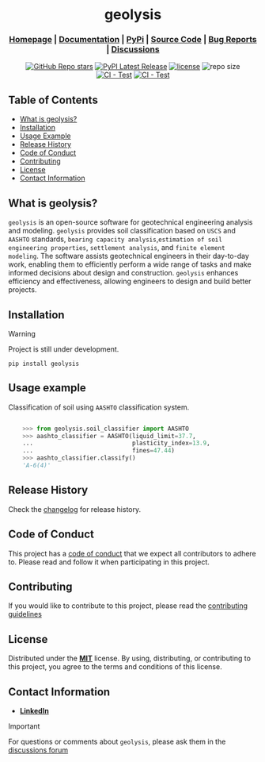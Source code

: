 <div align="center">

<h1> geolysis </h1>

<h3>

[Homepage](https://github.com/patrickboateng/geolysis) | [Documentation](/docs) | [PyPi](https://pypi.org/project/geolysis/) | [Source Code](https://github.com/patrickboateng/geolysis/) | [Bug Reports](https://github.com/patrickboateng/geolysis/issues) | [Discussions](https://github.com/patrickboateng/geolysis/discussions)

</h3>

[![GitHub Repo stars](https://img.shields.io/github/stars/patrickboateng/geolysis?style=flat-square)](https://github.com/patrickboateng/geolysis/stargazers)
[![PyPI Latest Release](https://img.shields.io/pypi/v/geolysis?style=flat-square&logo=pypi&logoColor=white)](https://pypi.org/project/geolysis/)
[![license](https://img.shields.io/pypi/l/geolysis?style=flat-square)](https://opensource.org/license/mit/)
![repo size](https://img.shields.io/github/repo-size/patrickboateng/geolysis?style=flat-square)
[![CI - Test](https://github.com/patrickboateng/geolysis/actions/workflows/unit-tests.yml/badge.svg)](https://github.com/patrickboateng/geolysis/actions/workflows/unit-tests.yml)
[![CI - Test](https://github.com/patrickboateng/geolysis/actions/workflows/build.yml/badge.svg)](https://github.com/patrickboateng/geolysis/actions/workflows/build.yml)

</div>

## Table of Contents

- [What is geolysis?](#what-is-geolysis)
- [Installation](#installation)
- [Usage Example](#usage-example)
- [Release History](#release-history)
- [Code of Conduct](#code-of-conduct)
- [Contributing](#contributing)
- [License](#license)
- [Contact Information](#contact-information)

## What is geolysis?

`geolysis` is an open-source software for geotechnical engineering analysis and
modeling. `geolysis` provides soil classification based on `USCS` and `AASHTO`
standards, `bearing capacity analysis`,`estimation of soil engineering
properties`, `settlement analysis`, and `finite element modeling`. The software
assists geotechnical engineers in their day-to-day work, enabling them to
efficiently perform a wide range of tasks and make informed decisions about
design and construction. `geolysis` enhances efficiency and effectiveness,
allowing engineers to design and build better projects.

## Installation

> [!WARNING]
> Project is still under development.

```shell
pip install geolysis
```

## Usage example

Classification of soil using `AASHTO` classification system.

```python

    >>> from geolysis.soil_classifier import AASHTO
    >>> aashto_classifier = AASHTO(liquid_limit=37.7,
    ...                            plasticity_index=13.9,
    ...                            fines=47.44)
    >>> aashto_classifier.classify()
    'A-6(4)'

```

<!-- See [examples](https://github.com/patrickboateng/geolysis/blob/main/docs/source/examples/)
folder for more usage examples. -->

## Release History

Check the [changelog](https://github.com/patrickboateng/geolysis/blob/main/CHANGELOG.md)
for release history.

## Code of Conduct

This project has a [code of conduct](https://github.com/patrickboateng/geolysis/blob/main/CODE_OF_CONDUCT.md)
that we expect all contributors to adhere to. Please read and follow it when
participating in this project.

## Contributing

If you would like to contribute to this project, please read the
[contributing guidelines](https://github.com/patrickboateng/geolysis/blob/main/docs/CONTRIBUTING.md#how-to-contribute)

## License

Distributed under the
[**MIT**](https://github.com/patrickboateng/geolysis/blob/main/LICENSE.txt) license.
By using, distributing, or contributing to this project, you agree to the terms
and conditions of this license.

## Contact Information

- [**LinkedIn**](https://linkedin.com/in/patrickboateng/)

> [!IMPORTANT]
> For questions or comments about `geolysis`, please ask them in the
> [discussions forum](https://github.com/patrickboateng/geolysis/discussions)
